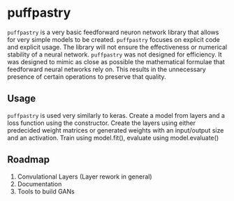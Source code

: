 # puffpastry

```puffpastry``` is a very basic feedforward neuron network library that allows for very simple models to be created. ```puffpastry``` focuses on explicit code and explicit usage. The library will not ensure the effectiveness or numerical stability of a neural network. ```puffpastry``` was not designed for efficiency. It was designed to mimic as close as possible the mathematical formulae that feedforward neural networks rely on. This results in the unnecessary presence of certain operations to preserve that quality.

## Usage
```puffpastry``` is used very similarly to keras. Create a model from layers and a loss function using the constructor. Create the layers using either predecided weight matrices or generated weights with an input/output size and an activation. Train using model.fit(), evaluate using model.evaluate()

## Roadmap
1. Convulational Layers (Layer rework in general)
2. Documentation
3. Tools to build GANs
